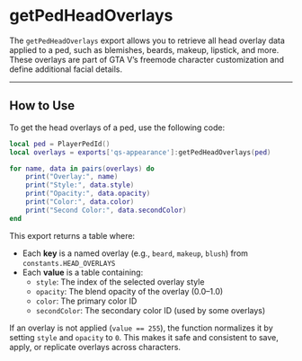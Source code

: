 # getPedHeadOverlays

The `getPedHeadOverlays` export allows you to retrieve all head overlay data applied to a ped, such as blemishes, beards, makeup, lipstick, and more. These overlays are part of GTA V’s freemode character customization and define additional facial details.

***

## How to Use

To get the head overlays of a ped, use the following code:

```lua
local ped = PlayerPedId()
local overlays = exports['qs-appearance']:getPedHeadOverlays(ped)

for name, data in pairs(overlays) do
    print("Overlay:", name)
    print("Style:", data.style)
    print("Opacity:", data.opacity)
    print("Color:", data.color)
    print("Second Color:", data.secondColor)
end
```

This export returns a table where:

* Each **key** is a named overlay (e.g., `beard`, `makeup`, `blush`) from `constants.HEAD_OVERLAYS`
* Each **value** is a table containing:
  * `style`: The index of the selected overlay style
  * `opacity`: The blend opacity of the overlay (0.0–1.0)
  * `color`: The primary color ID
  * `secondColor`: The secondary color ID (used by some overlays)

If an overlay is not applied (`value == 255`), the function normalizes it by setting `style` and `opacity` to `0`. This makes it safe and consistent to save, apply, or replicate overlays across characters.
